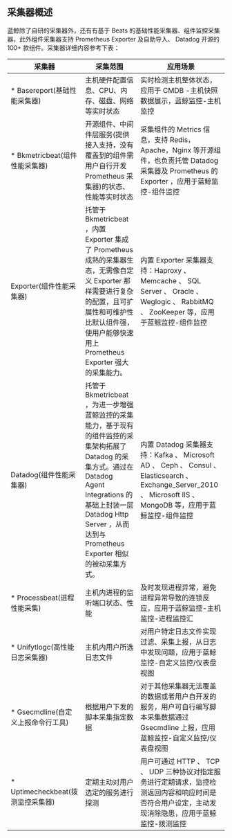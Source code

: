 ## 采集器概述

蓝鲸除了自研的采集器外，还有有基于 Beats 的基础性能采集器、组件监控采集器，此外组件采集器支持 Prometheus Exporter 及自助导入、 Datadog 开源的 100+ 款组件。采集器详细内容参考下表：


| 采集器 | 采集范围 | 应用场景 |
| ------| -------- | ------- |
| * Basereport(基础性能采集器)| 主机硬件配置信息、CPU、内存、磁盘、网络等实时状态 | 实时检测主机整体状态，应用于 CMDB -主机快照数据展示，蓝鲸监控-主机监控 |
| * Bkmetricbeat(组件性能采集器)| 开源组件、中间件层服务(提供接入支持，没有覆盖到的组件需用户自行开发 Prometheus 采集器)的状态、性能等实时状态 | 采集组件的 Metrics 信息，支持 Redis，Apache，Nginx 等开源组件，也负责托管 Datadog 采集器及 Prometheus 的 Exporter ，应用于蓝鲸监控-组件监控 |
| Exporter(组件性能采集器)| 托管于 Bkmetricbeat ，内置 Exporter 集成了 Prometheus 成熟的采集器生态，无需像自定义 Exporter 那样需要进行复杂的配置，且可扩展性和可维护性比默认组件强，使用户能够快速用上 Prometheus Exporter 强大的采集能力。  | 内置 Exporter 采集器支持：Haproxy 、 Memcache 、 SQL Server 、 Oracle 、 Weglogic 、 RabbitMQ  、 ZooKeeper 等，应用于蓝鲸监控-组件监控 |
| Datadog(组件性能采集器)| 托管于 Bkmetricbeat ，为进一步增强蓝鲸监控的采集能力，基于现有的组件监控的采集架构拓展了 Datadog 的采集方式。通过在 Datadog Agent Integrations 的基础上封装一层 Datadog Http Server ，从而达到与 Prometheus Exporter 相似的被动采集方式。| 内置 Datadog 采集器支持：Kafka 、 Microsoft AD 、 Ceph 、 Consul 、 Elasticsearch 、 Exchange_Server_2010 、 Microsoft IIS 、 MongoDB 等，应用于蓝鲸监控-组件监控 |
| * Processbeat(进程性能采集)| 主机内进程的监听端口状态、性能 | 及时发现进程异常，避免进程异常导致的连锁反应，应用于蓝鲸监控-主机监控-进程监控汇 |
| * Unifytlogc(高性能日志采集器)| 主机内用户所选日志文件 | 对用户特定日志文件实现过滤、采集上报，从日志中发现问题，应用于蓝鲸监控-自定义监控/仪表盘视图 |
| * Gsecmdline(自定义上报命令行工具)| 根据用户下发的脚本采集指定数据 | 对于其他采集器无法覆盖的数据或者用户自开发的服务，用户可自行编写脚本采集数据通过 Gsecmdline 上报，应用蓝鲸监控-自定义监控/仪表盘视图 |
| * Uptimecheckbeat(拨测监控采集器)| 定期主动对用户选定的服务进行探测 | 用户可通过 HTTP 、 TCP 、 UDP 三种协议对指定服务进行定期请求，监控检测返回内容和响应时间是否符合用户设定，主动发现消除隐患，应用于蓝鲸监控-拨测监控 |
